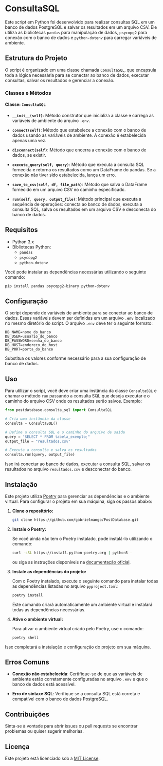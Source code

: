 
# ConsultaSQL

Este script em Python foi desenvolvido para realizar consultas SQL em um banco de dados PostgreSQL e salvar os resultados em um arquivo CSV. Ele utiliza as bibliotecas `pandas` para manipulação de dados, `psycopg2` para conexão com o banco de dados e `python-dotenv` para carregar variáveis de ambiente.

## Estrutura do Projeto

O script é organizado em uma classe chamada `ConsultaSQL`, que encapsula toda a lógica necessária para se conectar ao banco de dados, executar consultas, salvar os resultados e gerenciar a conexão.

### Classes e Métodos

#### Classe: `ConsultaSQL`

- **`__init__(self)`**: Método construtor que inicializa a classe e carrega as variáveis de ambiente do arquivo `.env`.

- **`connect(self)`**: Método que estabelece a conexão com o banco de dados usando as variáveis de ambiente. A conexão é estabelecida apenas uma vez.

- **`disconnect(self)`**: Método que encerra a conexão com o banco de dados, se existir.

- **`execute_query(self, query)`**: Método que executa a consulta SQL fornecida e retorna os resultados como um DataFrame do pandas. Se a conexão não tiver sido estabelecida, lança um erro.

- **`save_to_csv(self, df, file_path)`**: Método que salva o DataFrame fornecido em um arquivo CSV no caminho especificado.

- **`run(self, query, output_file)`**: Método principal que executa a sequência de operações: conecta ao banco de dados, executa a consulta SQL, salva os resultados em um arquivo CSV e desconecta do banco de dados.

## Requisitos

- Python 3.x
- Bibliotecas Python:
  - `pandas`
  - `psycopg2`
  - `python-dotenv`

Você pode instalar as dependências necessárias utilizando o seguinte comando:

```bash
pip install pandas psycopg2-binary python-dotenv
```

## Configuração

O script depende de variáveis de ambiente para se conectar ao banco de dados. Essas variáveis devem ser definidas em um arquivo `.env` localizado no mesmo diretório do script. O arquivo `.env` deve ter o seguinte formato:

```env
DB_NAME=nome_do_banco
DB_USER=usuario_do_banco
DB_PASSWORD=senha_do_banco
DB_HOST=endereco_do_host
DB_PORT=porta_do_banco
```

Substitua os valores conforme necessário para a sua configuração de banco de dados.

## Uso

Para utilizar o script, você deve criar uma instância da classe `ConsultaSQL` e chamar o método `run` passando a consulta SQL que deseja executar e o caminho do arquivo CSV onde os resultados serão salvos. Exemplo:

```python
from postdatabase.consulta_sql import ConsultaSQL

# Cria uma instância da classe
consulta = ConsultaSQL()

# Define a consulta SQL e o caminho do arquivo de saída
query = "SELECT * FROM tabela_exemplo;"
output_file = "resultados.csv"

# Executa a consulta e salva os resultados
consulta.run(query, output_file)
```

Isso irá conectar ao banco de dados, executar a consulta SQL, salvar os resultados no arquivo `resultados.csv` e desconectar do banco.

## Instalação

Este projeto utiliza [Poetry](https://python-poetry.org/) para gerenciar as dependências e o ambiente virtual. Para configurar o projeto em sua máquina, siga os passos abaixo:

1. **Clone o repositório:**

   ```bash
   git clone https://github.com/gabrielmango/PostDatabase.git
   ```

2. **Instale o Poetry:**

   Se você ainda não tem o Poetry instalado, pode instalá-lo utilizando o comando:

   ```bash
   curl -sSL https://install.python-poetry.org | python3 -
   ```

   ou siga as instruções disponíveis na [documentação oficial](https://python-poetry.org/docs/#installation).

3. **Instale as dependências do projeto:**

   Com o Poetry instalado, execute o seguinte comando para instalar todas as dependências listadas no arquivo `pyproject.toml`:

   ```bash
   poetry install
   ```

   Este comando criará automaticamente um ambiente virtual e instalará todas as dependências necessárias.

4. **Ative o ambiente virtual:**

   Para ativar o ambiente virtual criado pelo Poetry, use o comando:

   ```bash
   poetry shell
   ```


Isso completará a instalação e configuração do projeto em sua máquina.

## Erros Comuns

- **Conexão não estabelecida**: Certifique-se de que as variáveis de ambiente estão corretamente configuradas no arquivo `.env` e que o banco de dados está acessível.

- **Erro de sintaxe SQL**: Verifique se a consulta SQL está correta e compatível com o banco de dados PostgreSQL.

## Contribuições

Sinta-se à vontade para abrir issues ou pull requests se encontrar problemas ou quiser sugerir melhorias.

## Licença

Este projeto está licenciado sob a [MIT License](LICENSE).
